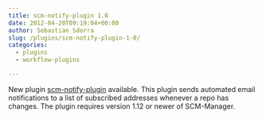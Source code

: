 ```yaml
---
title: scm-notify-plugin 1.0
date: 2012-04-20T09:19:04+00:00
author: Sebastian Sdorra
slug: /plugins/scm-notify-plugin-1-0/
categories:
  - plugins
  - workflow-plugins

---
```

New plugin [scm-notify-plugin](https://github.com/scm-manager/scm-notify-plugin) available. This plugin sends automated email notifications to a list of subscribed addresses whenever a repo has changes. The plugin requires version 1.12 or newer of SCM-Manager.

